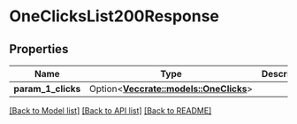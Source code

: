 # OneClicksList200Response

## Properties

Name | Type | Description | Notes
------------ | ------------- | ------------- | -------------
**param_1_clicks** | Option<[**Vec<crate::models::OneClicks>**](oneClicks.md)> |  | [optional]

[[Back to Model list]](../README.md#documentation-for-models) [[Back to API list]](../README.md#documentation-for-api-endpoints) [[Back to README]](../README.md)


